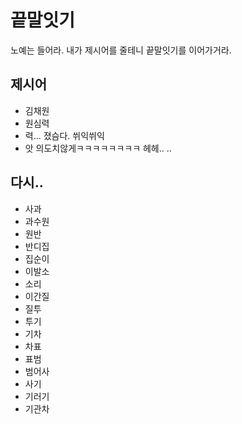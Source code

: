 # 끝말잇기
노예는 들어라. 내가 제시어를 줄테니 끝말잇기를 이어가거라.

## 제시어
- 김채원
- 원심력
- 력... 졌슴다. 쒸익쒸익 
- 앗 의도치않게ㅋㅋㅋㅋㅋㅋㅋㅋ 헤헤.. ..

## 다시.. 
- 사과
- 과수원
- 원반
- 반디집
- 집순이
- 이발소
- 소리
- 이간질
- 질투
- 투기
- 기차
- 차표
- 표범
- 범어사
- 사기
- 기러기
- 기관차